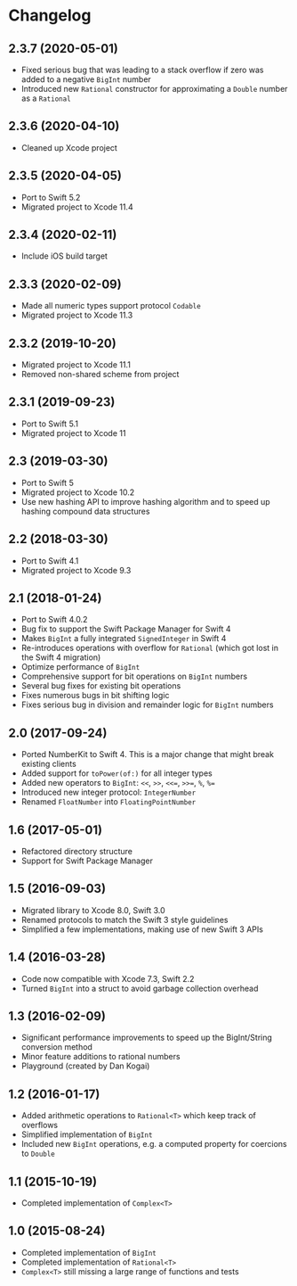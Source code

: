 # Changelog

## 2.3.7 (2020-05-01)
- Fixed serious bug that was leading to a stack overflow if zero was added to a negative `BigInt` number
- Introduced new `Rational` constructor for approximating a `Double` number as a `Rational` 

## 2.3.6 (2020-04-10)
- Cleaned up Xcode project

## 2.3.5 (2020-04-05)
- Port to Swift 5.2
- Migrated project to Xcode 11.4

## 2.3.4 (2020-02-11)
- Include iOS build target

## 2.3.3 (2020-02-09)
- Made all numeric types support protocol `Codable`
- Migrated project to Xcode 11.3

## 2.3.2 (2019-10-20)
- Migrated project to Xcode 11.1
- Removed non-shared scheme from project

## 2.3.1 (2019-09-23)
- Port to Swift 5.1
- Migrated project to Xcode 11

## 2.3 (2019-03-30)
- Port to Swift 5
- Migrated project to Xcode 10.2
- Use new hashing API to improve hashing algorithm and to speed up hashing compound data structures

## 2.2 (2018-03-30)
- Port to Swift 4.1
- Migrated project to Xcode 9.3

## 2.1 (2018-01-24)
- Port to Swift 4.0.2
- Bug fix to support the Swift Package Manager for Swift 4
- Makes `BigInt` a fully integrated `SignedInteger` in Swift 4
- Re-introduces operations with overflow for `Rational` (which got lost in the Swift 4 migration)
- Optimize performance of `BigInt`
- Comprehensive support for bit operations on `BigInt` numbers
- Several bug fixes for existing bit operations
- Fixes numerous bugs in bit shifting logic
- Fixes serious bug in division and remainder logic for `BigInt` numbers

## 2.0 (2017-09-24)
- Ported NumberKit to Swift 4. This is a major change that might break existing clients
- Added support for `toPower(of:)` for all integer types
- Added new operators to `BigInt`: `<<`, `>>`, `<<=`, `>>=`, `%`, `%=`
- Introduced new integer protocol: `IntegerNumber`
- Renamed `FloatNumber` into `FloatingPointNumber`

## 1.6 (2017-05-01)
- Refactored directory structure
- Support for Swift Package Manager

## 1.5 (2016-09-03)
- Migrated library to Xcode 8.0, Swift 3.0
- Renamed protocols to match the Swift 3 style guidelines
- Simplified a few implementations, making use of new Swift 3 APIs

## 1.4 (2016-03-28)
- Code now compatible with Xcode 7.3, Swift 2.2
- Turned `BigInt` into a struct to avoid garbage collection overhead

## 1.3 (2016-02-09)
- Significant performance improvements to speed up the BigInt/String conversion method
- Minor feature additions to rational numbers
- Playground (created by Dan Kogai)

## 1.2 (2016-01-17)
- Added arithmetic operations to `Rational<T>` which keep track of overflows
- Simplified implementation of `BigInt`
- Included new `BigInt` operations, e.g. a computed property for coercions to `Double`

## 1.1 (2015-10-19)
- Completed implementation of `Complex<T>`

## 1.0 (2015-08-24)
- Completed implementation of `BigInt`
- Completed implementation of `Rational<T>`
- `Complex<T>` still missing a large range of functions and tests
